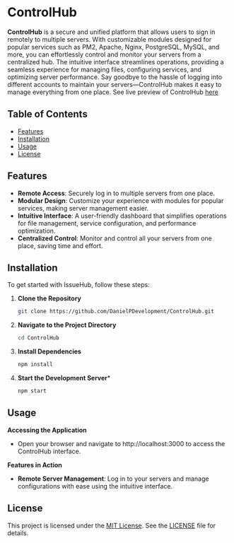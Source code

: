 # ControlHub

**ControlHub** is a secure and unified platform that allows users to sign in remotely to multiple servers. With customizable modules designed for popular services such as PM2, Apache, Nginx, PostgreSQL, MySQL, and more, you can effortlessly control and monitor your servers from a centralized hub. The intuitive interface streamlines operations, providing a seamless experience for managing files, configuring services, and optimizing server performance. Say goodbye to the hassle of logging into different accounts to maintain your servers—ControlHub makes it easy to manage everything from one place. 
See live preview of ControlHub [here](https://ofrepose.github.io/controlhubProduction/)

## Table of Contents

- [Features](#features)
- [Installation](#installation)
- [Usage](#usage)
- [License](#license)

## Features

- **Remote Access**: Securely log in to multiple servers from one place.
- **Modular Design**: Customize your experience with modules for popular services, making server management easier.
- **Intuitive Interface**: A user-friendly dashboard that simplifies operations for file management, service configuration, and performance optimization.
- **Centralized Control**: Monitor and control all your servers from one place, saving time and effort.

## Installation

To get started with IssueHub, follow these steps:

1. **Clone the Repository**

   ```bash
   git clone https://github.com/DanielPDevelopment/ControlHub.git

2. **Navigate to the Project Directory**
    ```bash
    cd ControlHub

3. **Install Dependencies**
    ```bash
    npm install

4. **Start the Development Server***
    ```bash
    npm start

## Usage

**Accessing the Application**
- Open your browser and navigate to http://localhost:3000 to access the ControlHub interface.

**Features in Action**
- **Remote Server Management**: Log in to your servers and manage configurations with ease using the intuitive interface.

## License

This project is licensed under the [MIT License](LICENSE). See the [LICENSE](LICENSE) file for details.
